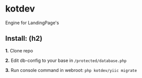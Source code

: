 # kotdev
Engine for LandingPage's

Install: (h2)
-------------------------------------------
**1.** Clone repo

**2.** Edit db-config to your base in ```/protected/database.php```

**3.** Run console command in webroot: ```php kotdev/yiic migrate```
